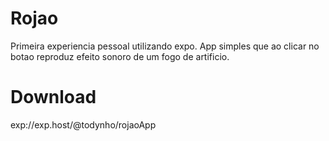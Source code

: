# Rojao
Primeira experiencia pessoal utilizando expo. App simples que ao clicar no botao reproduz efeito sonoro de um fogo de artificio.

# Download
exp://exp.host/@todynho/rojaoApp
